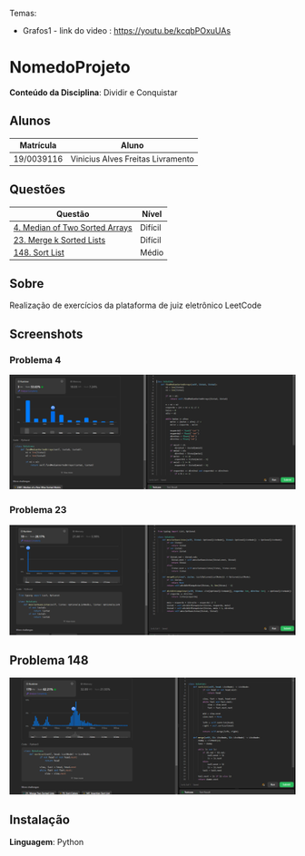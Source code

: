

Temas:
 - Grafos1 - link do video : https://youtu.be/kcqbPOxuUAs
# NomedoProjeto

**Conteúdo da Disciplina**: Dividir e Conquistar<br>

## Alunos
|Matrícula | Aluno |
| -- | -- |
| 19/0039116 |  Vinicius Alves Freitas Livramento |

## Questões 

|Questão | Nível |
| -- | -- |
| [4. Median of Two Sorted Arrays](https://leetcode.com/problems/median-of-two-sorted-arrays/description/?envType=problem-list-v2&envId=divide-and-conquer)  |  Difícil |
| [23. Merge k Sorted Lists](https://leetcode.com/problems/merge-k-sorted-lists/description/?envType=problem-list-v2&envId=divide-and-conquer)  |  Difícil |
| [148. Sort List](https://leetcode.com/problems/sort-list/description/?envType=problem-list-v2&envId=divide-and-conquer) |  Médio |

## Sobre 
Realização de exercícios da plataforma de juiz eletrônico LeetCode

## Screenshots
### Problema 4

![Questão 4 aceita](./Imagens/4.png)

### Problema 23

![Questão 23 aceita](./Imagens/23.png)

## Problema 148

![Questão 148 aceita](./Imagens/148.png)

## Instalação 
**Linguagem**: Python<br>